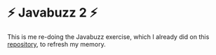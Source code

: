 :zap: Javabuzz 2 :zap:
===

This is me re-doing the Javabuzz exercise, which I already did on this [repository](https://github.com/GBouffard/Javabuzz_James_Guillaume), to refresh my memory.